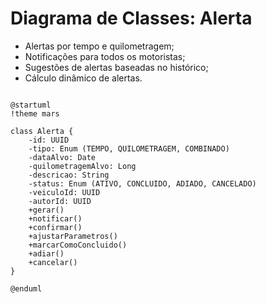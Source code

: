 # Diagrama de Classes: Alerta
- Alertas por tempo e quilometragem;
- Notificações para todos os motoristas;
- Sugestões de alertas baseadas no histórico;
- Cálculo dinâmico de alertas.

```puml

@startuml
!theme mars

class Alerta {
    -id: UUID
    -tipo: Enum (TEMPO, QUILOMETRAGEM, COMBINADO)
    -dataAlvo: Date
    -quilometragemAlvo: Long
    -descricao: String
    -status: Enum (ATIVO, CONCLUIDO, ADIADO, CANCELADO)
    -veiculoId: UUID
    -autorId: UUID
    +gerar()
    +notificar()
    +confirmar()
    +ajustarParametros()
    +marcarComoConcluido()
    +adiar()
    +cancelar()
}

@enduml
```
